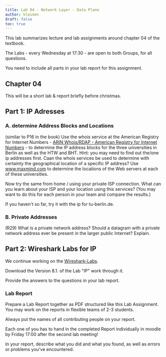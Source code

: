 ```yaml
---
title: Lab 04 - Network Layer - Data Plane
author: kleinen
draft: false
toc: true
---
```


This lab summarizes lecture and lab assignments around chapter 04 of the textbook.

The Labs - every Wednesday at 17:30 - are open to both Groups, for all questions.

You need to include all parts in your lab report for this assignment.

## Chapter 04

This will be a short lab & report briefly before christmas.


## Part 1: IP Adresses

### A. determine Address Blocks and Locations
(similar to P16 in the book)
Use the whois service at the American Registry for Internet Numbers -
[ARIN Whois/RDAP - American Registry for Internet Numbers](https://search.arin.net/rdap/) - to determine the IP address blocks for the three universities in Berlin as
well as the HTW and BHT. Hint: you may need to find out the/one ip addresses first.
Caan the whois services be used to determine with certainty the geographical location of a specific IP address?
Use www.maxmind.com to determine the locations of the Web servers at each of these universities.

Now try the same from home / using your private ISP connection. What can you
learn about your ISP and your location using this services? (You may want to do
this for each person in your team and compare the results.)

If you haven't so far, try it with the ip for tu-berlin.de.

### B. Private Addresses
(R29) What is a private network address? Should a datagram with a private
network address ever be present in the larger public Internet? Explain.

## Part 2: Wireshark Labs for IP

We continue working on the
[Wireshark-Labs](https://gaia.cs.umass.edu/kurose_ross/wireshark.php).

Download the Version 8.1. of the Lab "IP" work through it.

Provide the answers to the questions in your lab report.


### Lab Report

Prepare a Lab Report together as PDF structured like this Lab Assignment.
You may work on the reports in flexible teams of 2-3 students.

Always put the names of all contributing people on your report.

Each one of you has to hand in the completed Report individually in moodle
by Friday 17:00 after the second lab meeting!

In your report, describe what you did and what you found,
 as well as errors or problems you've encountered.
